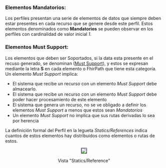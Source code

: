 ### Elementos Mandatorios:

Los perfiles presentan una serie de elementos de datos que siempre deben estar presentes en cada recurso que se genere desde este perfil. Estos elementos denominados como **Mandatorios** se pueden observar en los perfiles con cardinalidad de valor inicial *1*. 

### Elementos Must Support:

Los elementos que deben ser Soportados, si la data esta presente en el recuso generado, se denominan ([Must Support](http://hl7.org/fhir/R4/profiling.html#mustsupport)), y estos se expresan mediante la letra **S** en cada elemento o FhirPath que tiene esta categoría. Un elemento *Must Support* implica:

* El sistema que recibe un recurso con un elemento *Must Support* debe almacearlo.
* El sistema que recibe un recurso con un elemento *Must Support* debe poder hacer procesamiento de este elemento
* El sistema que genera un recurso, no se ve obligado a definir los elementos *Must Support* a menos que estos sean *Mandatorios*
* Un elemento *Must Support* no implica que sus rutas derivadas lo sea por herencia

La definición formal del Perfil en la legueta *Statics/References* indica cuantos de estos elementos hay distribuidos como elementos o rutas de estos.
<br>
<div align="center" >
  <img  style="border: 1px solid; color: black;" src="Stactics-Reference.png"> 
  <p>Vista "Statics/Reference"</p>
</div>